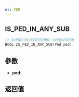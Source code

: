 ```yaml
---
ns: PED
---
```

## IS_PED_IN_ANY_SUB

```c
// 0xFBFC01CCFB35D99E 0xE65F8059
BOOL IS_PED_IN_ANY_SUB(Ped ped);
```


## 參數
* **ped**: 

## 返回值
